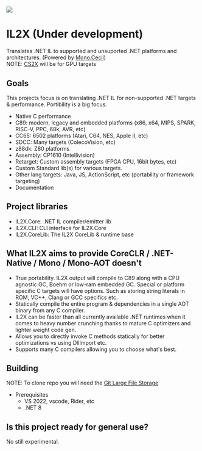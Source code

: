 # <a href="https://discord.gg/QmJEGER9An"><image src="https://theme.zdassets.com/theme_assets/678183/cc59daa07820943e943c2fc283b9079d7003ff76.svg"/></a>

# IL2X (Under development)
Translates .NET IL to supported and unsuported .NET platforms and architectures. (Powered by <a href="https://github.com/reignstudios/cecil">Mono.Cecil</a>)<br>
NOTE: <a href="https://github.com/reignstudios/CS2X">CS2X</a> will be for GPU targets

## Goals
This projects focus is on translating .NET IL for non-supported .NET targets & performance. Portibility is a big focus.
* Native C performance
* C89: modern, legacy and embedded platforms (x86, x64, MIPS, SPARK, RISC-V, PPC, 68k, AVR, etc)
* CC65: 6502 platforms (Atari, C64, NES, Apple II, etc)
* SDCC: Many targets (ColecoVision, etc)
* z88dk: Z80 platforms
* Assembly: CP1610 (Intellivision)
* Retarget: Custom assembly targets (FPGA CPU, 16bit bytes, etc)
* Custom Standard lib(s) for various targets.
* Other lang targets: Java, JS, ActionScript, etc (portability or framework targeting)
* Documentation

## Project libraries
* IL2X.Core: .NET IL compiler/emitter lib
* IL2X.CLI: CLI interface for IL2X.Core
* IL2X.CoreLib: The IL2X CoreLib & runtime base

## What IL2X aims to provide CoreCLR / .NET-Native / Mono / Mono-AOT doesn't
* True portability. IL2X output will compile to C89 along with a CPU agnostic GC, Boehm or low-ram embedded GC. Special or platform specific C targets will have options. Such as storing string literals in ROM, VC++, Clang or GCC specifics etc.
* Statically compile the entire program & dependencies in a single AOT binary from any C compiler.
* IL2X can be faster than all currently available .NET runtimes when it comes to heavy number crunching thanks to mature C optimizers and lighter weight code gen.
* Allows you to directly invoke C methods statically for better optimizations vs using DllImport etc.
* Supports many C compilers allowing you to choose what's best.

## Building
NOTE: To clone repo you will need the <a href=https://git-lfs.github.com>Git Large File Storage</a></a>

* Prerequisites
	* VS 2022, vscode, Rider, etc
	* .NET 8

## Is this project ready for general use?
No still experimental.
